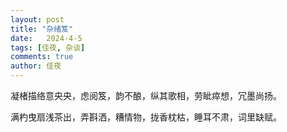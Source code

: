 ```yaml
---
layout: post
title: "杂绪笈"
date:   2024-4-5
tags: [佳夜, 杂谈]
comments: true
author: 佳夜
---
```


<font face="楷体">
  <p>凝楮描络意央央，虑阅笈，韵不酿，纵其歌相，劳眦瘁想，冗墨尚扬。</p>
  <p>满杓曳扇浅茶出，弄斟洒，糟情物，拢香枕枯，睡耳不肃，词里缺赋。</p>
</font>
